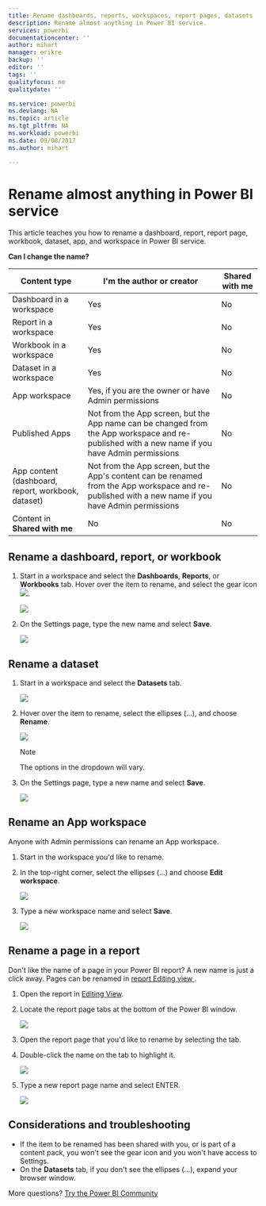 ```yaml
---
title: Rename dashboards, reports, workspaces, report pages, datasets
description: Rename almost anything in Power BI service.
services: powerbi
documentationcenter: ''
author: mihart
manager: erikre
backup: ''
editor: ''
tags: ''
qualityfocus: no
qualitydate: ''

ms.service: powerbi
ms.devlang: NA
ms.topic: article
ms.tgt_pltfrm: NA
ms.workload: powerbi
ms.date: 09/08/2017
ms.author: mihart

---
```

# Rename almost anything in Power BI service
This article teaches you how to rename a dashboard, report, report page, workbook, dataset, app, and workspace in Power BI service.

**Can I change the name?**

| Content type | I'm the author or creator | Shared with me |
| --- | --- | --- |
| Dashboard in a workspace |Yes |No |
| Report in a workspace |Yes |No |
| Workbook in a workspace |Yes |No |
| Dataset in a workspace |Yes |No |
| App workspace |Yes, if you are the owner or have Admin permissions |No |
| Published Apps |Not from the App screen, but the App name can be changed from the App workspace and re-published with a new name if you have Admin permissions |No |
| App content (dashboard, report, workbook, dataset) |Not from the App screen, but the App's content can be renamed from the App workspace and re-published with a new name if you have Admin permissions |No |
| Content in **Shared with me** |No |No |

## Rename a dashboard, report, or workbook
1. Start in a workspace and select the **Dashboards**, **Reports**, or **Workbooks** tab. Hover over the item to rename, and select the gear icon ![](media/powerbi-service-rename/powerbi-cog-icon.png).
   
   ![](media/powerbi-service-rename/power-bi-workspace-dashboards.png)
2. On the Settings page, type the new name and select **Save**.
   
   ![](media/powerbi-service-rename/power-bi-rename-dashboard2.png)

## Rename a dataset
1. Start in a workspace and select the **Datasets** tab.
   
   ![](media/powerbi-service-rename/power-bi-ellipses.png)
2. Hover over the item to rename, select the ellipses (...), and choose **Rename**.  
   
      ![](media/powerbi-service-rename/power-bi-rename-datasets.png)
   
   > [!NOTE]
   > The options in the dropdown will vary.
   > 
   > 
3. On the Settings page, type a new name and select **Save**.
   
     ![](media/powerbi-service-rename/power-bi-rename.png)

## Rename an App workspace
Anyone with Admin permissions can rename an App workspace.

1. Start in the workspace you'd like to rename.
2. In the top-right corner, select the ellipses (...) and choose **Edit workspace**.  
   
    ![](media/powerbi-service-rename/power-bi-edit-workspace.png)
3. Type a new workspace name and select **Save**.
   
   ![](media/powerbi-service-rename/power-bi-workspace-rename.png)

## Rename a page in a report
Don't like the name of a page in your Power BI report?  A new name is just a click away. Pages can be renamed in [report Editing view ](powerbi-service-interact-with-a-report-in-editing-view.md).

1. Open the report in [Editing View](powerbi-service-go-from-reading-view-to-editing-view.md).
2. Locate the report page tabs at the bottom of the Power BI window.
   
    ![](media/powerbi-service-rename/report-page-tabs-new.png)
3. Open the report page that you'd like to rename by selecting the tab.
4. Double-click the name on the tab to highlight it.  
   
    ![](media/powerbi-service-rename-a-report-page/hilite-tab.png)
5. Type a new report page name and select ENTER.
   
    ![](media/powerbi-service-rename-a-report-page/new-name.png)

## Considerations and troubleshooting
* If the item to be renamed has been shared with you, or is part of a content pack, you won't see the gear icon and you won't have access to Settings.
* On the **Datasets** tab, if you don't see the ellipses (...), expand your browser window.

More questions? [Try the Power BI Community](http://community.powerbi.com/)

